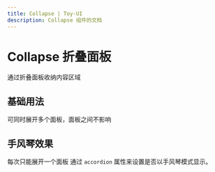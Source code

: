```yaml
---
title: Collapse | Toy-UI
description: Collapse 组件的文档
---
```


# Collapse 折叠面板
通过折叠面板收纳内容区域

## 基础用法
可同时展开多个面板，面板之间不影响

<preview path="../demo/Collapse/Basic.vue" title="基础用法" description="Collapse 基础用法"></preview>


## 手风琴效果
每次只能展开一个面板
通过 `accordion` 属性来设置是否以手风琴模式显示。

<preview path="../demo/Collapse/Accordion.vue" title="手风琴效果" description="Collapse 手风琴效果"></preview>
